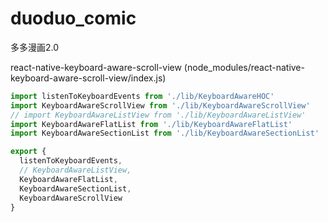 # duoduo_comic
多多漫画2.0

react-native-keyboard-aware-scroll-view
(node_modules/react-native-keyboard-aware-scroll-view/index.js)
``` javascript
import listenToKeyboardEvents from './lib/KeyboardAwareHOC'
import KeyboardAwareScrollView from './lib/KeyboardAwareScrollView'
// import KeyboardAwareListView from './lib/KeyboardAwareListView'
import KeyboardAwareFlatList from './lib/KeyboardAwareFlatList'
import KeyboardAwareSectionList from './lib/KeyboardAwareSectionList'

export {
  listenToKeyboardEvents,
  // KeyboardAwareListView,
  KeyboardAwareFlatList,
  KeyboardAwareSectionList,
  KeyboardAwareScrollView
}
